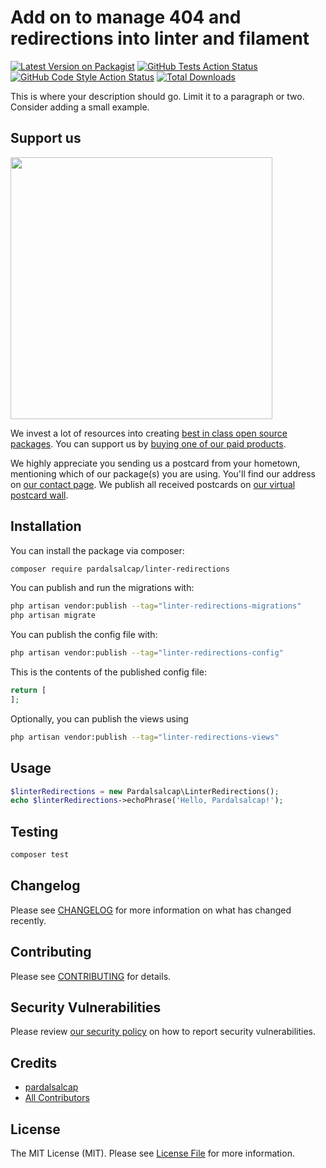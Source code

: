 # Add on to manage 404 and redirections into linter and filament

[![Latest Version on Packagist](https://img.shields.io/packagist/v/pardalsalcap/linter-redirections.svg?style=flat-square)](https://packagist.org/packages/pardalsalcap/linter-redirections)
[![GitHub Tests Action Status](https://img.shields.io/github/actions/workflow/status/pardalsalcap/linter-redirections/run-tests.yml?branch=main&label=tests&style=flat-square)](https://github.com/pardalsalcap/linter-redirections/actions?query=workflow%3Arun-tests+branch%3Amain)
[![GitHub Code Style Action Status](https://img.shields.io/github/actions/workflow/status/pardalsalcap/linter-redirections/fix-php-code-style-issues.yml?branch=main&label=code%20style&style=flat-square)](https://github.com/pardalsalcap/linter-redirections/actions?query=workflow%3A"Fix+PHP+code+style+issues"+branch%3Amain)
[![Total Downloads](https://img.shields.io/packagist/dt/pardalsalcap/linter-redirections.svg?style=flat-square)](https://packagist.org/packages/pardalsalcap/linter-redirections)

This is where your description should go. Limit it to a paragraph or two. Consider adding a small example.

## Support us

[<img src="https://github-ads.s3.eu-central-1.amazonaws.com/linter-redirections.jpg?t=1" width="419px" />](https://spatie.be/github-ad-click/linter-redirections)

We invest a lot of resources into creating [best in class open source packages](https://spatie.be/open-source). You can support us by [buying one of our paid products](https://spatie.be/open-source/support-us).

We highly appreciate you sending us a postcard from your hometown, mentioning which of our package(s) you are using. You'll find our address on [our contact page](https://spatie.be/about-us). We publish all received postcards on [our virtual postcard wall](https://spatie.be/open-source/postcards).

## Installation

You can install the package via composer:

```bash
composer require pardalsalcap/linter-redirections
```

You can publish and run the migrations with:

```bash
php artisan vendor:publish --tag="linter-redirections-migrations"
php artisan migrate
```

You can publish the config file with:

```bash
php artisan vendor:publish --tag="linter-redirections-config"
```

This is the contents of the published config file:

```php
return [
];
```

Optionally, you can publish the views using

```bash
php artisan vendor:publish --tag="linter-redirections-views"
```

## Usage

```php
$linterRedirections = new Pardalsalcap\LinterRedirections();
echo $linterRedirections->echoPhrase('Hello, Pardalsalcap!');
```

## Testing

```bash
composer test
```

## Changelog

Please see [CHANGELOG](CHANGELOG.md) for more information on what has changed recently.

## Contributing

Please see [CONTRIBUTING](CONTRIBUTING.md) for details.

## Security Vulnerabilities

Please review [our security policy](../../security/policy) on how to report security vulnerabilities.

## Credits

- [pardalsalcap](https://github.com/pardalsalcap)
- [All Contributors](../../contributors)

## License

The MIT License (MIT). Please see [License File](LICENSE.md) for more information.
